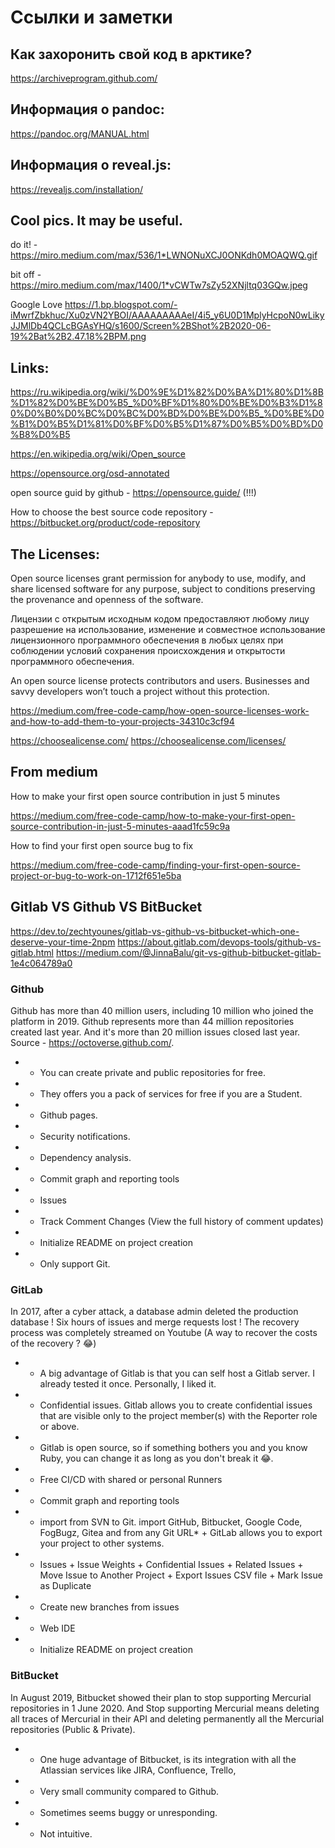 # Ссылки и заметки

## Как захоронить свой код в арктике?
https://archiveprogram.github.com/

## Информация о pandoc:
https://pandoc.org/MANUAL.html

## Информация о reveal.js:
https://revealjs.com/installation/

## Cool pics. It may be useful.
do it! - https://miro.medium.com/max/536/1*LWNONuXCJ0ONKdh0MOAQWQ.gif

bit off - https://miro.medium.com/max/1400/1*vCWTw7sZy52XNjltq03GQw.jpeg

Google Love https://1.bp.blogspot.com/-iMwrfZbkhuc/Xu0zVN2YBOI/AAAAAAAAAeI/4i5_y6U0D1MplyHcpoN0wLikyJJMlDb4QCLcBGAsYHQ/s1600/Screen%2BShot%2B2020-06-19%2Bat%2B2.47.18%2BPM.png

## Links:

https://ru.wikipedia.org/wiki/%D0%9E%D1%82%D0%BA%D1%80%D1%8B%D1%82%D0%BE%D0%B5_%D0%BF%D1%80%D0%BE%D0%B3%D1%80%D0%B0%D0%BC%D0%BC%D0%BD%D0%BE%D0%B5_%D0%BE%D0%B1%D0%B5%D1%81%D0%BF%D0%B5%D1%87%D0%B5%D0%BD%D0%B8%D0%B5

https://en.wikipedia.org/wiki/Open_source

https://opensource.org/osd-annotated

open source guid by github - https://opensource.guide/ (!!!)

How to choose the best source code repository - https://bitbucket.org/product/code-repository

## The Licenses:

Open source licenses grant permission for anybody to use, modify, and share licensed software for any purpose, subject to conditions preserving the provenance and openness of the software. 

Лицензии с открытым исходным кодом предоставляют любому лицу разрешение на использование, изменение и совместное использование лицензионного программного обеспечения в любых целях при соблюдении условий сохранения происхождения и открытости программного обеспечения. 

An open source license protects contributors and users. Businesses and savvy developers won’t touch a project without this protection.



https://medium.com/free-code-camp/how-open-source-licenses-work-and-how-to-add-them-to-your-projects-34310c3cf94

https://choosealicense.com/
https://choosealicense.com/licenses/




## From medium

How to make your first open source contribution in just 5 minutes

https://medium.com/free-code-camp/how-to-make-your-first-open-source-contribution-in-just-5-minutes-aaad1fc59c9a

How to find your first open source bug to fix

https://medium.com/free-code-camp/finding-your-first-open-source-project-or-bug-to-work-on-1712f651e5ba

## Gitlab VS Github VS BitBucket

https://dev.to/zechtyounes/gitlab-vs-github-vs-bitbucket-which-one-deserve-your-time-2npm
https://about.gitlab.com/devops-tools/github-vs-gitlab.html
https://medium.com/@JinnaBalu/git-vs-github-bitbucket-gitlab-1e4c064789a0

### Github

Github has more than 40 million users, including 10 million who joined the platform in 2019. Github represents more than 44 million repositories created last year. And it's more than 20 million issues closed last year. Source - https://octoverse.github.com/.

* + You can create private and public repositories for free.
* + They offers you a pack of services for free if you are a Student.
* + Github pages.
* + Security notifications.
* + Dependency analysis.
* + Commit graph and reporting tools
* + Issues
* + Track Comment Changes (View the full history of comment updates)
* + Initialize README on project creation
* - Only support Git.

### GitLab

In 2017, after a cyber attack, a database admin deleted the production database ! Six hours of issues and merge requests lost ! The recovery process was completely streamed on Youtube (A way to recover the costs of the recovery ? 😂)

* + A big advantage of Gitlab is that you can self host a Gitlab server. I already tested it once. Personally, I liked it.
* + Confidential issues. Gitlab allows you to create confidential issues that are visible only to the project member(s) with the Reporter role or above.
* + Gitlab is open source, so if something bothers you and you know Ruby, you can change it as long as you don't break it 😂.
* + Free CI/CD with shared or personal Runners
* + Commit graph and reporting tools
* + import from SVN to Git. import GitHub, Bitbucket, Google Code, FogBugz, Gitea and from any Git URL* + GitLab allows you to export your project to other systems.
* + Issues + Issue Weights + Confidential Issues + Related Issues + Move Issue to Another Project + Export Issues CSV file + Mark Issue as Duplicate
* + Create new branches from issues
* + Web IDE
* + Initialize README on project creation

### BitBucket

In August 2019, Bitbucket showed their plan to stop supporting Mercurial repositories in 1 June 2020. And Stop supporting Mercurial means deleting all traces of Mercurial in their API and deleting permanently all the Mercurial repositories (Public & Private).

* + One huge advantage of Bitbucket, is its integration with all the Atlassian services like JIRA, Confluence, Trello,

* - Very small community compared to Github.
* - Sometimes seems buggy or unresponding.
* - Not intuitive.



